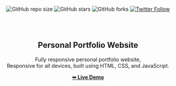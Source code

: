 <div align="center">
  
  ![GitHub repo size](https://img.shields.io/github/repo-size/jsFame/creative_nexus)
  ![GitHub stars](https://img.shields.io/github/stars/jsFame/creative_nexus?style=social)
  ![GitHub forks](https://img.shields.io/github/forks/jsFame/creative_nexus?style=social)
  [![Twitter Follow](https://img.shields.io/twitter/follow/laciferin?style=social)](https://twitter.com/intent/follow?screen_name=laciferin)

[//]: # (TODO: add linkeedin)
  <br />
  <br />

  <h2 align="center">Personal Portfolio Website</h2>

  Fully responsive personal portfolio website, <br />Responsive for all devices, built using HTML, CSS, and JavaScript.

  <a href="https://jsFame.github.io/creative_nexus/"><strong>➥ Live Demo</strong></a>

</div>
<br />
